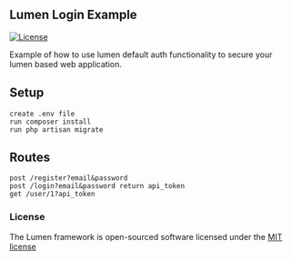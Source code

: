 ## Lumen Login Example

[![License](https://poser.pugx.org/laravel/lumen-framework/license.svg)](https://packagist.org/packages/laravel/lumen-framework)

Example of how to use lumen default auth functionality to secure your lumen based web application.

## Setup

	create .env file
	run composer install
	run php artisan migrate

## Routes

	post /register?email&password
	post /login?email&password return api_token
	get /user/1?api_token

### License

The Lumen framework is open-sourced software licensed under the [MIT license](http://opensource.org/licenses/MIT)
